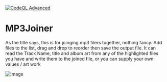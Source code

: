 [![CodeQL Advanced](https://github.com/jimmyeao/MP3joiner/actions/workflows/codeql.yml/badge.svg)](https://github.com/jimmyeao/MP3joiner/actions/workflows/codeql.yml)

<h1>MP3Joiner</h1>
As the title says, this is for joinging mp3 filers together, nothing fancy.
Add files to the list, drag and drop to reorder then save the output file. It can read the Track Name, title and album art from any of the highlighted files you have and write them to the joined file, or you can supply your own values / art work

![image](https://github.com/user-attachments/assets/69393ad2-4cba-4760-9e47-294d251dadb0)



